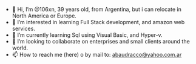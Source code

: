 - 👋 Hi, I’m @106xn, 39 years old, from Argentina, but i can relocate in North America or Europe.
- 👀 I’m interested in learning Full Stack development, and amazon web services.
- 🌱 I’m currently learning Sql using Visual Basic, and Hyper-v.
- 💞️ I’m looking to collaborate on enterprises and small clients around the world.
- 📫 How to reach me (here) o by mail to: abaudracco@yahoo.com.ar

<!---
106xn/106xn is a ✨ special ✨ repository because its `README.md` (this file) appears on your GitHub profile.
You can click the Preview link to take a look at your changes.
--->
